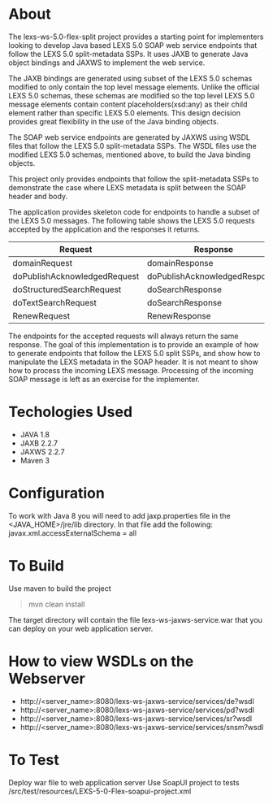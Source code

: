 About
================================================================================
The lexs-ws-5.0-flex-split project provides a starting point for implementers 
looking to develop Java based LEXS 5.0 SOAP web service endpoints that follow 
the LEXS 5.0 split-metadata SSPs. It uses JAXB to generate Java object bindings 
and JAXWS to implement the web service. 

The JAXB bindings are generated using subset of the LEXS 5.0 schemas modified to 
only contain the top level message elements. Unlike the official LEXS 5.0 
schemas, these schemas are modified so the top level LEXS 5.0 message elements 
contain content placeholders(xsd:any) as their child element rather than 
specific LEXS 5.0 elements. This design decision provides great flexibility 
in the use of the Java binding objects.

The SOAP web service endpoints are generated by JAXWS using WSDL files that 
follow the LEXS 5.0 split-metadata SSPs. The WSDL files use the modified LEXS 
5.0 schemas, mentioned above, to build the Java binding objects.

This project only provides endpoints that follow the split-metadata SSPs to 
demonstrate the case where LEXS metadata is split between the SOAP header and 
body.

The application provides skeleton code for endpoints to handle a subset of the 
LEXS 5.0 messages. The following table shows the LEXS 5.0 requests accepted by 
the application and the responses it returns.

| Request                       | Response                     |
|-------------------------------|------------------------------|
| domainRequest                 | domainResponse               |
| doPublishAcknowledgedRequest	| doPublishAcknowledgedResponse|
| doStructuredSearchRequest     | doSearchResponse             |
| doTextSearchRequest           | doSearchResponse             |
| RenewRequest                  | RenewResponse                |

The endpoints for the accepted requests will always return the same response. 
The goal of this implementation is to provide an example of how to generate 
endpoints that follow the LEXS 5.0 split SSPs, and show how to manipulate 
the LEXS metadata in the SOAP header. It is not meant to show how to process 
the incoming LEXS message. Processing of the incoming SOAP message is left as 
an exercise for the implementer.

Techologies Used
================================================================================
- JAVA 1.8
- JAXB 2.2.7
- JAXWS 2.2.7
- Maven 3

Configuration
================================================================================
To work with Java 8 you will need to add jaxp.properties file in the 
<JAVA_HOME>/jre/lib directory. In that file add the following:
javax.xml.accessExternalSchema = all

To Build
================================================================================
Use maven to build the project
> mvn clean install

The target directory will contain the file lexs-ws-jaxws-service.war that you
can deploy on your web application server.

How to view WSDLs on the Webserver
================================================================================
- http://<server_name>:8080/lexs-ws-jaxws-service/services/de?wsdl
- http://<server_name>:8080/lexs-ws-jaxws-service/services/pd?wsdl
- http://<server_name>:8080/lexs-ws-jaxws-service/services/sr?wsdl
- http://<server_name>:8080/lexs-ws-jaxws-service/services/snsm?wsdl

To Test
================================================================================
Deploy war file to web application server
Use SoapUI project to tests /src/test/resources/LEXS-5-0-Flex-soapui-project.xml